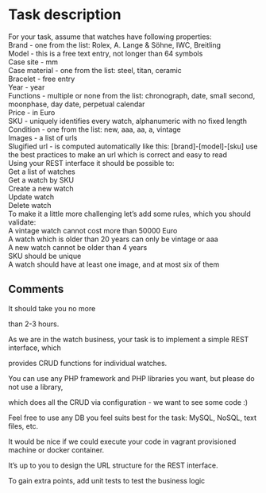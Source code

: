 Task description
=================


For your task, assume that watches have following properties:<br />
Brand - one from the list: Rolex, A. Lange & Söhne, IWC, Breitling<br />
Model - this is a free text entry, not longer than 64 symbols<br />
Case site - mm<br />
Case material - one from the list: steel, titan, ceramic<br />
Bracelet - free entry<br />
Year - year<br />
Functions - multiple or none from the list: chronograph, date, small second, moonphase, day date,
perpetual calendar<br />
Price - in Euro<br />
SKU - uniquely identifies every watch, alphanumeric with no fixed length
Condition - one from the list: new, aaa, aa, a, vintage<br />
Images - a list of urls<br />
Slugified url - is computed automatically like this: [brand]-[model]-[sku]
use the best practices to make an url which is correct and easy to read<br />
Using your REST interface it should be possible to:<br />
Get a list of watches<br />
Get a watch by SKU<br />
Create a new watch<br />
Update watch<br />
Delete watch<br />
To make it a little more challenging let’s add some rules, which you should validate:<br />
A vintage watch cannot cost more than 50000 Euro<br />
A watch which is older than 20 years can only be vintage or aaa<br />
A new watch cannot be older than 4 years<br />
SKU should be unique<br />
A watch should have at least one image, and at most six of them<br />

Comments
----------------

It should take you no more 

than 2-3 hours.

As we are in the watch business, your task is to implement a simple REST interface, which 

provides CRUD functions for individual watches. 

You can use any PHP framework and PHP libraries you want, but please do not use a library, 

which does all the CRUD via configuration - we want to see some code :)

Feel free to use any DB you feel suits best for the task: MySQL, NoSQL, text files, etc.

It would be nice if we could execute your code in vagrant provisioned machine or docker container.

It’s up to you to design the URL structure for the REST interface.

To gain extra points, add unit tests to test the business logic